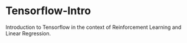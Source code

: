 # Tensorflow-Intro
Introduction to Tensorflow in the context of Reinforcement Learning and Linear Regression.
